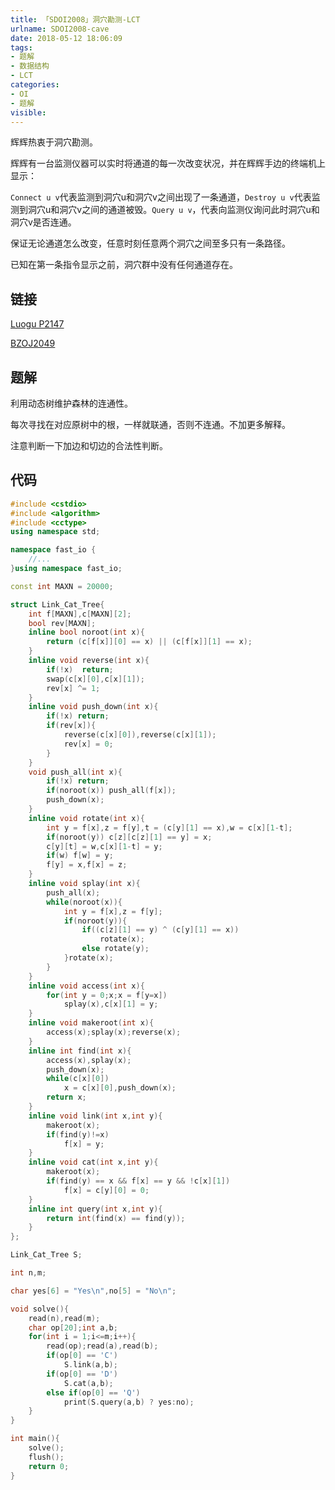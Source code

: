 ```yaml
---
title: 「SDOI2008」洞穴勘测-LCT
urlname: SDOI2008-cave
date: 2018-05-12 18:06:09
tags:
- 题解
- 数据结构
- LCT
categories: 
- OI
- 题解
visible:
---
```


辉辉热衷于洞穴勘测。

辉辉有一台监测仪器可以实时将通道的每一次改变状况，并在辉辉手边的终端机上显示：

`Connect u v`代表监测到洞穴u和洞穴v之间出现了一条通道，`Destroy u v`代表监测到洞穴u和洞穴v之间的通道被毁。`Query u v`，代表向监测仪询问此时洞穴u和洞穴v是否连通。

保证无论通道怎么改变，任意时刻任意两个洞穴之间至多只有一条路径。

已知在第一条指令显示之前，洞穴群中没有任何通道存在。

<!-- more -->

## 链接

[Luogu P2147](https://www.luogu.org/problemnew/show/P2147)

[BZOJ2049](https://www.lydsy.com/JudgeOnline/problem.php?id=2049)

## 题解

利用动态树维护森林的连通性。

每次寻找在对应原树中的根，一样就联通，否则不连通。不加更多解释。

注意判断一下加边和切边的合法性判断。

## 代码


```cpp
#include <cstdio>
#include <algorithm>
#include <cctype>
using namespace std;

namespace fast_io {
    //...
}using namespace fast_io;

const int MAXN = 20000;

struct Link_Cat_Tree{
    int f[MAXN],c[MAXN][2];
    bool rev[MAXN];
    inline bool noroot(int x){
        return (c[f[x]][0] == x) || (c[f[x]][1] == x);
    }
    inline void reverse(int x){
        if(!x)  return;
        swap(c[x][0],c[x][1]);
        rev[x] ^= 1;
    }
    inline void push_down(int x){
        if(!x) return;
        if(rev[x]){
            reverse(c[x][0]),reverse(c[x][1]);
            rev[x] = 0;
        }
    }
    void push_all(int x){
        if(!x) return;
        if(noroot(x)) push_all(f[x]);
        push_down(x);
    }
    inline void rotate(int x){
        int y = f[x],z = f[y],t = (c[y][1] == x),w = c[x][1-t];
        if(noroot(y)) c[z][c[z][1] == y] = x;
        c[y][t] = w,c[x][1-t] = y;  
        if(w) f[w] = y;
        f[y] = x,f[x] = z;
    }
    inline void splay(int x){
        push_all(x);
        while(noroot(x)){
            int y = f[x],z = f[y];
            if(noroot(y)){
                if((c[z][1] == y) ^ (c[y][1] == x))
                    rotate(x);
                else rotate(y);
            }rotate(x);
        }
    }
    inline void access(int x){
        for(int y = 0;x;x = f[y=x])
            splay(x),c[x][1] = y;
    }
    inline void makeroot(int x){
        access(x);splay(x);reverse(x);
    }
    inline int find(int x){
        access(x),splay(x);
        push_down(x);
        while(c[x][0])
            x = c[x][0],push_down(x);
        return x;
    }
    inline void link(int x,int y){
        makeroot(x);
        if(find(y)!=x)
            f[x] = y;
    }
    inline void cat(int x,int y){
        makeroot(x);
        if(find(y) == x && f[x] == y && !c[x][1])
            f[x] = c[y][0] = 0;
    }
    inline int query(int x,int y){
        return int(find(x) == find(y));
    }
};

Link_Cat_Tree S;

int n,m;

char yes[6] = "Yes\n",no[5] = "No\n";

void solve(){
    read(n),read(m);
    char op[20];int a,b;
    for(int i = 1;i<=m;i++){
        read(op);read(a),read(b);
        if(op[0] == 'C')
            S.link(a,b);
        if(op[0] == 'D')
            S.cat(a,b);
        else if(op[0] == 'Q')
            print(S.query(a,b) ? yes:no);
    }
}

int main(){
    solve();
    flush();
    return 0;
}
```

